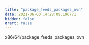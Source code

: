 ```yaml
---
title: "package_feeds_packages_ovn"
date: 2021-06-03 14:28:09.196771
hidden: false
draft: false
---
```


x86/64/package_feeds_packages_ovn

